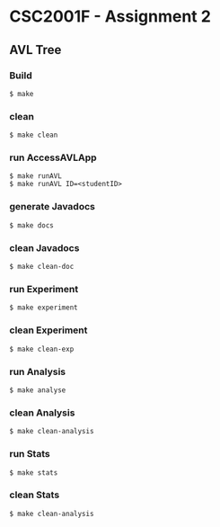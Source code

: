 # CSC2001F - Assignment 2
## AVL Tree

### Build
```unix
$ make
```
### clean
```
$ make clean
```
### run AccessAVLApp
```
$ make runAVL
$ make runAVL ID=<studentID>
```
### generate Javadocs
```
$ make docs
```
### clean Javadocs
```
$ make clean-doc
```
### run Experiment
```
$ make experiment
```
### clean Experiment
```
$ make clean-exp
```
### run Analysis
```
$ make analyse
```
### clean Analysis
```
$ make clean-analysis
```
### run Stats
```
$ make stats
```
### clean Stats
```
$ make clean-analysis
```